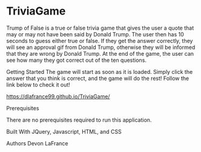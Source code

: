 # TriviaGame

Trump of False is a true or false trivia game that gives the user a quote that may or may not have been said by Donald Trump. The user then has 10 seconds to guess either true or false. If they get the answer correctly, they will see an approval gif from Donald Trump, otherwise they will be informed that they are wrong by Donald Trump. At the end of the game, the user can see how many they got correct out of the ten questions. 

Getting Started
The game will start as soon as it is loaded. Simply click the answer that you think is correct, and the game will do the rest! Follow the link below to check it out!

https://dlafrance99.github.io/TriviaGame/

Prerequisites

There are no prerequisites required to run this application.


Built With
JQuery, Javascript, HTML, and CSS

Authors
Devon LaFrance

